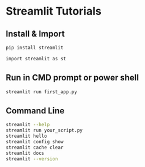 # Streamlit Tutorials

## Install & Import

```bash
pip install streamlit
```
```bash
import streamlit as st
```

## Run in CMD prompt or power shell 
```bash
streamlit run first_app.py
```

## Command Line
```bash
streamlit --help
streamlit run your_script.py
streamlit hello
streamlit config show
streamlit cache clear
streamlit docs
streamlit --version
```
